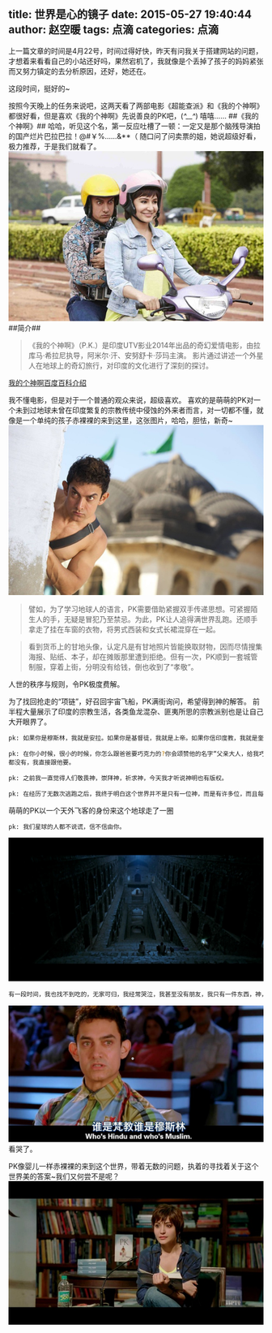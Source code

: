title: 世界是心的镜子
date: 2015-05-27 19:40:44
author: 赵空暖
tags: 点滴
categories: 点滴
---
上一篇文章的时间是4月22号，时间过得好快，昨天有问我关于搭建网站的问题，才想着来看看自己的小站还好吗，果然宕机了，我就像是个丢掉了孩子的妈妈紧张而又努力镇定的去分析原因，还好，她还在。

这段时间，挺好的~

按照今天晚上的任务来说吧，这两天看了两部电影《超能查派》和《我的个神啊》都很好看，但是喜欢《我的个神啊》先说善良的PK吧，(*^__^*) 嘻嘻……
##《我的个神啊》##
哈哈，听见这个名，第一反应吐槽了一顿：一定又是那个脑残导演拍的国产烂片巴拉巴拉！@#￥%……&**（
随口问了问卖票的姐，她说超级好看，极力推荐，于是我们就看了。
![pk1](/image/pk1.jpg)
##简介##
> 《我的个神啊》（P.K.）是印度UTV影业2014年出品的奇幻爱情电影，由拉库马·希拉尼执导，阿米尔·汗、安努舒卡·莎玛主演。
影片通过讲述一个外星人在地球上的奇幻旅行，对印度的文化进行了深刻的探讨。

[我的个神啊百度百科介绍](http://baike.baidu.com/link?url=BUlLTetYlWPrPhCr6eRkL8jY_huZZVfO1Slz_wC-cqsJ7VaRKpgHLrW9WfLEQK-V8iELoxi56NphSfHU-LRRHyC3TPe8hmfgHmusQAhvrKPt9cZ-v98G9K9BKY7OzO5P)

我不懂电影，但是对于一个普通的观众来说，超级喜欢。
喜欢的是萌萌的PK对一个未到过地球未曾在印度繁复的宗教传统中侵蚀的外来者而言，对一切都不懂，就像是一个单纯的孩子赤裸裸的来到这里，这张图片，哈哈，胆怯，新奇~
![pk5](/image/pk5.jpg)

> 譬如，为了学习地球人的语言，PK需要借助紧握双手传递思想。可紧握陌生人的手，无疑是冒犯乃至禁忌。为此，PK让人追得满世界乱跑。还顺手拿走了挂在车窗的衣物，将男式西装和女式长裙混穿在一起。

> 看到货币上的甘地头像，认定凡是有甘地照片皆能换取财物，因而尽情搜集海报、贴纸、本子，却在摊贩那里遭到拒绝。但有一次，PK顺到一套城管制服，穿着上街，分明没有给钱，倒也收到了“孝敬”。

人世的秩序与规则，令PK极度费解。

为了找回抢走的“项链”，好召回宇宙飞船，PK满街询问，希望得到神的解答。
前半程大量展示了印度的宗教生活，各类鱼龙混杂、匪夷所思的宗教派别也是让自己大开眼界了。
```bash
pk: 如果你是穆斯林，我就是安拉。如果你是基督徒，我就是上帝。如果你信印度教，我就是奎师那。
```

```bash
pk: 在你小时候，很小的时候，你怎么跟爸爸要巧克力的?你会颂赞他的名字“父亲大人，给我巧克力?”还是阿谀奉承，抛起花朵，以示尊敬?
都没有，我直接跟他要。
```

```bash
pk: 之前我一直觉得人们敬畏神，崇拜神，祈求神，今天我才听说神明也有版权。
```

```bash
pk: 在经历了无数次逃跑之后，我终于明白这个世界并不是只有一位神，而是有许多位，而且每一位都有不同的规矩，每一位都有不同的团体，人们为了信仰宗教而加入其中，而每个宗教都有不同的管理者，在这个世界，每个人都只有一个宗教，也就是说他们只属于一个团体，他们也就只供奉这个团体的神，其他的都不管。
```

萌萌的PK以一个天外飞客的身份来这个地球走了一圈
```bash
pk: 我们星球的人都不说谎，信不信由你。
```
![pk2](/image/pk2.jpg)
```bash
有一段时间，我也找不到吃的，无家可归，我经常哭泣，我甚至没有朋友，我只有一件东西，神，每天我都想明天会更好，神会指明我出路，我同意，信仰神，我们可以找到希望，可以远离痛苦，我们能找回勇气，找到力量，但我有个问题，我该信仰哪个神？你们总说只有一个神，我说，不，有两个神，一个是造物主，另一个是由你这样的人造出来的，我们对造物主一无所知，但那个人造的和你一样，是个虚伪的骗子，虚假的承诺，优先接见富人，忽视穷人，受赞扬时开心，用言语来恐吓人们，我的正确号码很简单，去相信造物主，摧毁像你这种人创造的虚假的神。
```
![pk4](/image/pk4.png)
看哭了。


PK像婴儿一样赤裸裸的来到这个世界，带着无数的问题，执着的寻找着关于这个世界美的答案~我们又何尝不是呢？
![pk3](/image/pk3.jpg)

